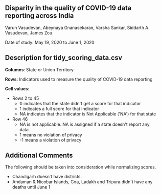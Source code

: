 ## Disparity in the quality of COVID-19 data reporting across India

Varun Vasudevan, Abeynaya Gnanasekaran, Varsha Sankar, Siddarth A. Vasudevan, James Zou

Date of study: May 19, 2020 to June 1, 2020


## Description for tidy_scoring_data.csv

**Columns**: State or Union Territory

**Rows**: Indicators used to measure the quality of COVID-19 data reporting

**Cell values**:
- Rows 2 to 45
  - 0 indicates that the state didn't get a score for that indicator
  - 1 indicates a full score for that indicator
  - NA indicates that the indicator is Not Applicable ('NA') for that state 
- Row 46
  - NA is not applicable. NA is assigned if a state doesn't report any data.
  - 1 means no violation of privacy 
  - -1 means a violation of privacy
		
## Additional Comments

The following should be taken into consideration while normalizing scores.
- Chandigarh doesn't have districts.
- Andaman & Nicobar Islands, Goa, Ladakh and Tripura didn't have any deaths until June 1


